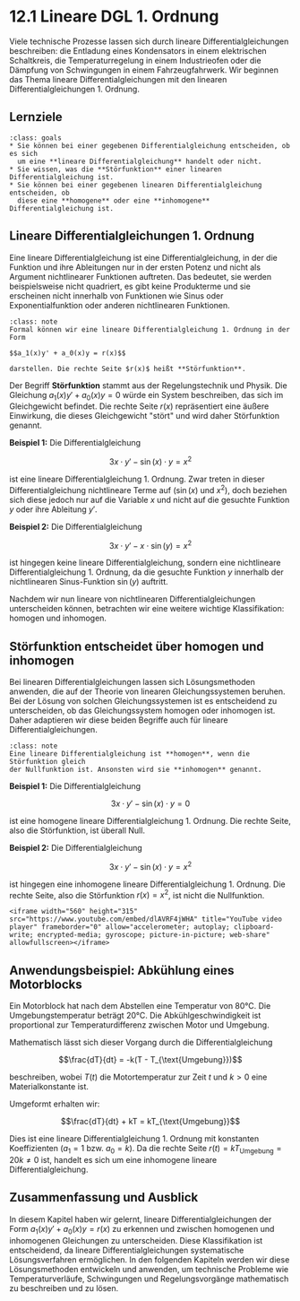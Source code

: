 # 12.1 Lineare DGL 1. Ordnung

Viele technische Prozesse lassen sich durch lineare Differentialgleichungen
beschreiben: die Entladung eines Kondensators in einem elektrischen Schaltkreis,
die Temperaturregelung in einem Industrieofen oder die Dämpfung von Schwingungen
in einem Fahrzeugfahrwerk. Wir beginnen das Thema lineare
Differentialgleichungen mit den linearen Differentialgleichungen 1. Ordnung.

## Lernziele

```{admonition} Lernziele
:class: goals
* Sie können bei einer gegebenen Differentialgleichung entscheiden, ob es sich
  um eine **lineare Differentialgleichung** handelt oder nicht.
* Sie wissen, was die **Störfunktion** einer linearen Differentialgleichung ist.
* Sie können bei einer gegebenen linearen Differentialgleichung entscheiden, ob
  diese eine **homogene** oder eine **inhomogene** Differentialgleichung ist.
```

## Lineare Differentialgleichungen 1. Ordnung

Eine lineare Differentialgleichung ist eine Differentialgleichung, in der die
Funktion und ihre Ableitungen nur in der ersten Potenz und nicht als Argument
nichtlinearer Funktionen auftreten. Das bedeutet, sie werden beispielsweise
nicht quadriert, es gibt keine Produkterme und sie erscheinen nicht innerhalb
von Funktionen wie Sinus oder Exponentialfunktion oder anderen nichtlinearen
Funktionen.

```{admonition} Was ist ... eine lineare DGL 1. Ordnung?
:class: note
Formal können wir eine lineare Differentialgleichung 1. Ordnung in der Form 

$$a_1(x)y' + a_0(x)y = r(x)$$

darstellen. Die rechte Seite $r(x)$ heißt **Störfunktion**.
```

Der Begriff **Störfunktion** stammt aus der Regelungstechnik und Physik. Die
Gleichung $a_1(x)y' + a_0(x)y = 0$ würde ein System beschreiben, das sich im
Gleichgewicht befindet. Die rechte Seite $r(x)$ repräsentiert eine äußere
Einwirkung, die dieses Gleichgewicht "stört" und wird daher Störfunktion
genannt.

**Beispiel 1:** Die Differentialgleichung

$$3x \cdot y' - \sin(x)\cdot y = x^2$$

ist eine lineare Differentialgleichung 1. Ordnung. Zwar treten in dieser
Differentialgleichung nichtlineare Terme auf ($\sin(x)$ und $x^2$), doch
beziehen sich diese jedoch nur auf die Variable $x$ und nicht auf die gesuchte
Funktion $y$ oder ihre Ableitung $y'$.

**Beispiel 2:** Die Differentialgleichung

$$3x \cdot y' - x\cdot \sin(y) = x^2$$

ist hingegen keine lineare Differentialgleichung, sondern eine nichtlineare
Differentialgleichung 1. Ordnung, da die gesuchte Funktion $y$ innerhalb der
nichtlinearen Sinus-Funktion $\sin(y)$ auftritt.

Nachdem wir nun lineare von nichtlinearen Differentialgleichungen unterscheiden
können, betrachten wir eine weitere wichtige Klassifikation: homogen und
inhomogen.

## Störfunktion entscheidet über homogen und inhomogen

Bei linearen Differentialgleichungen lassen sich Lösungsmethoden anwenden, die
auf der Theorie von linearen Gleichungssystemen beruhen. Bei der Lösung von
solchen Gleichungssystemen ist es entscheidend zu unterscheiden, ob das
Gleichungssystem homogen oder inhomogen ist. Daher adaptieren wir diese beiden
Begriffe auch für lineare Differentialgleichungen.

```{admonition} Was ist ... eine homogene lineare DGL?
:class: note
Eine lineare Differentialgleichung ist **homogen**, wenn die Störfunktion gleich
der Nullfunktion ist. Ansonsten wird sie **inhomogen** genannt.
```

**Beispiel 1:** Die Differentialgleichung

$$3x \cdot y' - \sin(x)\cdot y = 0$$

ist eine homogene lineare Differentialgleichung 1. Ordnung. Die rechte Seite,
also die Störfunktion, ist überall Null.

**Beispiel 2:** Die Differentialgleichung

$$3x \cdot y' - \sin(x)\cdot y = x^2$$

ist hingegen eine inhomogene lineare Differentialgleichung 1. Ordnung. Die
rechte Seite, also die Störfunktion $r(x)=x^2$, ist nicht die Nullfunktion.

```{dropdown} Video zu "Differentialgleichungen, linear/nicht linear, homogen/inhomogen" von Daniel Jung
<iframe width="560" height="315" src="https://www.youtube.com/embed/dlAVRF4jWHA" title="YouTube video player" frameborder="0" allow="accelerometer; autoplay; clipboard-write; encrypted-media; gyroscope; picture-in-picture; web-share" allowfullscreen></iframe>
```

## Anwendungsbeispiel: Abkühlung eines Motorblocks

Ein Motorblock hat nach dem Abstellen eine Temperatur von 80°C. Die
Umgebungstemperatur beträgt 20°C. Die Abkühlgeschwindigkeit ist proportional zur
Temperaturdifferenz zwischen Motor und Umgebung.

Mathematisch lässt sich dieser Vorgang durch die Differentialgleichung

$$\frac{dT}{dt} = -k(T - T_{\text{Umgebung}})$$

beschreiben, wobei $T(t)$ die Motortemperatur zur Zeit $t$ und $k > 0$ eine
Materialkonstante ist.

Umgeformt erhalten wir:

$$\frac{dT}{dt} + kT = kT_{\text{Umgebung}}$$

Dies ist eine lineare Differentialgleichung 1. Ordnung mit konstanten
Koeffizienten ($a_1 = 1$ bzw. $a_0 = k$). Da die rechte Seite $r(t) =
kT_{\text{Umgebung}} = 20k \neq 0$ ist, handelt es sich um eine inhomogene
lineare Differentialgleichung.

## Zusammenfassung und Ausblick

In diesem Kapitel haben wir gelernt, lineare Differentialgleichungen der Form
$a_1(x)y' + a_0(x)y = r(x)$ zu erkennen und zwischen homogenen und inhomogenen
Gleichungen zu unterscheiden. Diese Klassifikation ist entscheidend, da lineare
Differentialgleichungen systematische Lösungsverfahren ermöglichen. In den
folgenden Kapiteln werden wir diese Lösungsmethoden entwickeln und anwenden, um
technische Probleme wie Temperaturverläufe, Schwingungen und Regelungsvorgänge
mathematisch zu beschreiben und zu lösen.

